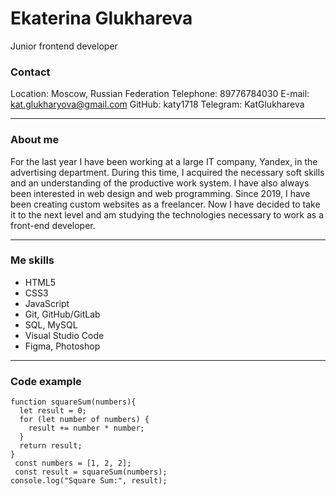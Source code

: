 # Ekaterina Glukhareva
Junior frontend developer
### Contact
Location: Moscow, Russian Federation
Telephone: 89776784030
E-mail: kat.glukharyova@gmail.com
GitHub: katy1718
Telegram: KatGlukhareva
***
### About me
For the last year I have been working at a large IT company, Yandex, in the advertising department. During this time, I acquired the necessary soft skills and an understanding of the productive work system. 
I have also always been interested in web design and web programming. Since 2019, I have been creating custom websites as a freelancer. 
Now I have decided to take it to the next level and am studying the technologies necessary to work as a front-end developer.
***
### Me skills
+ HTML5
+ CSS3
+ JavaScript
+ Git, GitHub/GitLab
+ SQL, MySQL
+ Visual Studio Code
+ Figma, Photoshop
***
### Code example
```
function squareSum(numbers){
  let result = 0;
  for (let number of numbers) {
    result += number * number;
  }
  return result;
}
 const numbers = [1, 2, 2];
 const result = squareSum(numbers);
console.log("Square Sum:", result);

```

